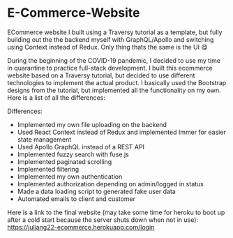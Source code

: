 # E-Commerce-Website
ECommerce website I built using a Traversy tutorial as a template, but fully building out the the backend myself with GraphQL/Apollo and switching using Context instead of Redux. Only thing thats the same is the UI 😋 

During the beginning of the COVID-19 pandemic, I decided to use my time in quarantine to practice full-stack development. I built this ecommerce website based on a Traversy tutorial, but decided to use different technologies to implement the actual product. I basically used the Bootstrap designs from the tutorial, but implemented all the functionality on my own. Here is a list of all the differences:

Differences:
- Implemented my own file uploading on the backend
- Used React Context instead of Redux and implemented Immer for easier state management
- Used Apollo GraphQL instead of a REST API
- Implemented fuzzy search with fuse.js
- Implemented paginated scrolling
- Implemented filtering
- Implemented my own authentication
- Implemented authorization depending on admin/logged in status
- Made a data loading script to generated fake user data
- Automated emails to client and customer

Here is a link to the final website (may take some time for heroku to boot up after a cold start because the server shuts down when not in use): https://juliang22-ecommerce.herokuapp.com/login
